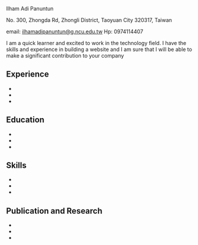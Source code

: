 Ilham Adi Panuntun

No. 300, Zhongda Rd, Zhongli District, Taoyuan City 320317, Taiwan

email: ilhamadipanuntun@g.ncu.edu.tw Hp: 0974114407

I am a quick learner and excited to work in the technology field. I have the skills and experience in building a website and I am sure that I will be able to make a significant contribution to your company

## Experience
-
-
-
## Education
-
-
-
## Skills
-
-
-
## Publication and Research
-
-
-
